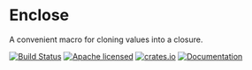 # Enclose
A convenient macro for cloning values into a closure.

[![Build Status](https://travis-ci.org/clucompany/Enclose.svg?branch=master)](https://travis-ci.org/clucompany/cluProcCmdline)
[![Apache licensed](https://img.shields.io/badge/license-MIT-blue.svg)](./LICENSE)
[![crates.io](http://meritbadge.herokuapp.com/enclose)](https://crates.io/crates/enclose)
[![Documentation](https://docs.rs/cluuname/badge.svg)](https://docs.rs/enclose)
